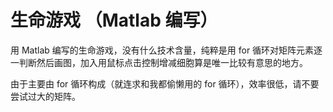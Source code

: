 生命游戏 （Matlab 编写）
==============================

用 Matlab 编写的生命游戏，没有什么技术含量，纯粹是用 for 循环对矩阵元素逐一判断然后画图，加入用鼠标点击控制增减细胞算是唯一比较有意思的地方。

由于主要由 for 循环构成（就连求和我都偷懒用的 for 循环），效率很低，请不要尝试过大的矩阵。
